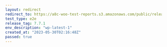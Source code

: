 ```yaml
---
layout: redirect
redirect_to: https://a8c-woo-test-reports.s3.amazonaws.com/public/release/7.7.1/wp-latest-1/e2e/index.html
test_type: e2e
release_tag: 7.7.1
env_description: "wp-latest-1"
created_at: "2023-05-30T02:16:48Z"
passed: true
---
```

